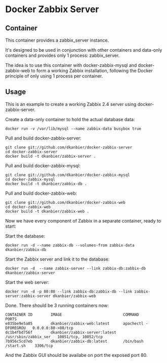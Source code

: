 Docker Zabbix Server
========================

## Container 

This container provides a zabbix_server instance. 

It's designed to be used in conjunction with other containers and data-only containers and provides only 1 process: zabbix_server.

The idea is to use this container with docker-zabbix-mysql and docker-zabbix-web to form a working Zabbix installation, following the Docker principle of only using 1 process per container.

## Usage

This is an example to create a working Zabbix 2.4 server using docker-zabbix-server.

Create a data-only container to hold the actual database data:

````
docker run -v /var/lib/mysql --name zabbix-data busybox true
`````

Pull and build docker-zabbix-server:

````
git clone git://github.com/dkanbier/docker-zabbix-server
cd docker-zabbix-server
docker build -t dkanbier/zabbix-server .
`````

Pull and build docker-zabbix-mysql:

````
git clone git://github.com/dkanbier/docker-zabbix-mysql 
cd docker-zabbix-mysql
docker build -t dkanbier/zabbix-db .
````

Pull and build docker-zabbix-web:

````
git clone git://github.com/dkanbier/docker-zabbix-web 
cd docker-zabbix-web
docker build -t dkanbier/zabbix-web .
````

Now we have every component of Zabbix in a separate container, ready to start:

Start the database:

````
docker run -d --name zabbix-db --volumes-from zabbix-data dkanbier/zabbix-db
````

Start the Zabbix server and link it to the database:

````
docker run -d  --name zabbix-server --link zabbix-db:zabbix-db dkanbier/zabbix-server
````

Start the web server:

````
docker run -d -p 80:80 --link zabbix-db:zabbix-db --link zabbix-server:zabbix-server dkanbier/zabbix-web
````

Done. There should be 3 running containers now:

````
CONTAINER ID        IMAGE                           COMMAND                PORTS 
e835be9e5a85        dkanbier/zabbix-web:latest      apachectl -DFOREGROU   0.0.0.0:80->80/tcp
dc1b4fbd756f        dkanbier/zabbix-server:latest   /usr/sbin/zabbix_ser   10051/tcp, 10052/tcp
7b956c5cd7eb        dkanbier/zabbix-db:latest       /bin/bash /start.sh    3306/tcp
````

And the Zabbix GUI should be availabe on port the exposed port 80.

